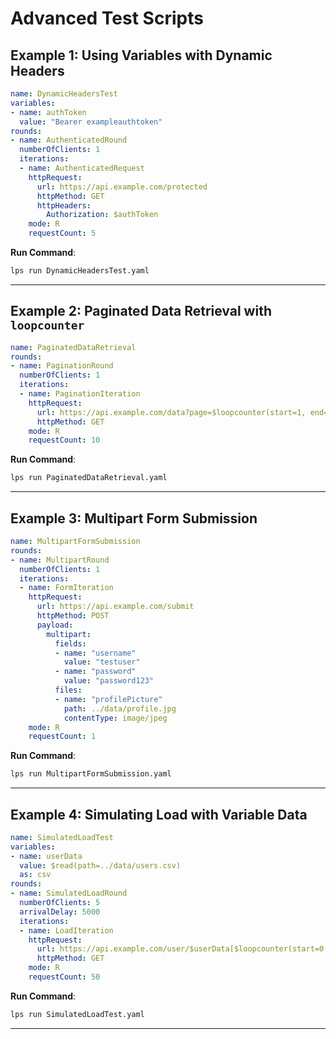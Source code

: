
# Advanced Test Scripts

## Example 1: Using Variables with Dynamic Headers
```yaml
name: DynamicHeadersTest
variables:
- name: authToken
  value: "Bearer exampleauthtoken"
rounds:
- name: AuthenticatedRound
  numberOfClients: 1
  iterations:
  - name: AuthenticatedRequest
    httpRequest:
      url: https://api.example.com/protected
      httpMethod: GET
      httpHeaders:
        Authorization: $authToken
    mode: R
    requestCount: 5
```
**Run Command**:
```bash
lps run DynamicHeadersTest.yaml
```

---

## Example 2: Paginated Data Retrieval with `loopcounter`
```yaml
name: PaginatedDataRetrieval
rounds:
- name: PaginationRound
  numberOfClients: 1
  iterations:
  - name: PaginationIteration
    httpRequest:
      url: https://api.example.com/data?page=$loopcounter(start=1, end=10)
      httpMethod: GET
    mode: R
    requestCount: 10
```
**Run Command**:
```bash
lps run PaginatedDataRetrieval.yaml
```

---

## Example 3: Multipart Form Submission
```yaml
name: MultipartFormSubmission
rounds:
- name: MultipartRound
  numberOfClients: 1
  iterations:
  - name: FormIteration
    httpRequest:
      url: https://api.example.com/submit
      httpMethod: POST
      payload:
        multipart:
          fields:
          - name: "username"
            value: "testuser"
          - name: "password"
            value: "password123"
          files:
          - name: "profilePicture"
            path: ../data/profile.jpg
            contentType: image/jpeg
    mode: R
    requestCount: 1
```
**Run Command**:
```bash
lps run MultipartFormSubmission.yaml
```

---

## Example 4: Simulating Load with Variable Data
```yaml
name: SimulatedLoadTest
variables:
- name: userData
  value: $read(path=../data/users.csv)
  as: csv
rounds:
- name: SimulatedLoadRound
  numberOfClients: 5
  arrivalDelay: 5000
  iterations:
  - name: LoadIteration
    httpRequest:
      url: https://api.example.com/user/$userData[$loopcounter(start=0, end=49),0]
      httpMethod: GET
    mode: R
    requestCount: 50
```
**Run Command**:
```bash
lps run SimulatedLoadTest.yaml
```

---
